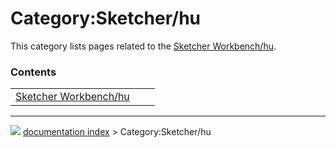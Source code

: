 # Category:Sketcher/hu
This category lists pages related to the [Sketcher Workbench/hu](Sketcher_Workbench/hu.md).

### Contents

|     |     |     |
| --- | --- | --- |
| [Sketcher Workbench/hu](Sketcher_Workbench/hu.md) |



---
![](images/Button_right.svg) [documentation index](../README.md) > Category:Sketcher/hu
